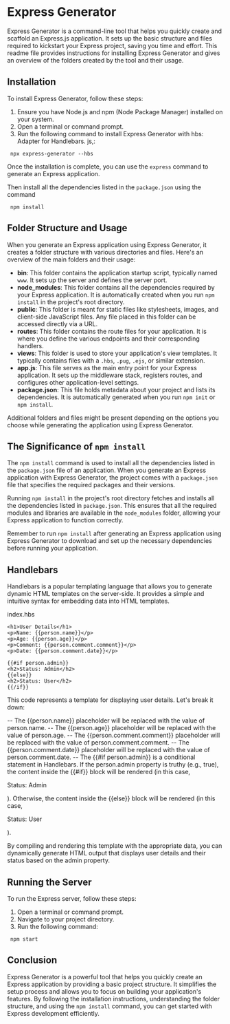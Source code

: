 # Express Generator

Express Generator is a command-line tool that helps you quickly create and scaffold an Express.js application. It sets up the basic structure and files required to kickstart your Express project, saving you time and effort. This readme file provides instructions for installing Express Generator and gives an overview of the folders created by the tool and their usage.

## Installation

To install Express Generator, follow these steps:

1. Ensure you have Node.js and npm (Node Package Manager) installed on your system.
2. Open a terminal or command prompt.
3. Run the following command to install Express Generator with  hbs: Adapter for Handlebars. js,:

```
 npx express-generator --hbs
```

Once the installation is complete, you can use the `express` command to generate an Express application.

Then install  all the dependencies listed in the `package.json` using the command

```
 npm install
```



## Folder Structure and Usage

When you generate an Express application using Express Generator, it creates a folder structure with various directories and files. Here's an overview of the main folders and their usage:

- **bin**: This folder contains the application startup script, typically named `www`. It sets up the server and defines the server port.
- **node_modules**: This folder contains all the dependencies required by your Express application. It is automatically created when you run `npm install` in the project's root directory.
- **public**: This folder is meant for static files like stylesheets, images, and client-side JavaScript files. Any file placed in this folder can be accessed directly via a URL.
- **routes**: This folder contains the route files for your application. It is where you define the various endpoints and their corresponding handlers.
- **views**: This folder is used to store your application's view templates. It typically contains files with a `.hbs`, `.pug`, `.ejs`, or similar extension.
- **app.js**: This file serves as the main entry point for your Express application. It sets up the middleware stack, registers routes, and configures other application-level settings.
- **package.json**: This file holds metadata about your project and lists its dependencies. It is automatically generated when you run `npm init` or `npm install`.

Additional folders and files might be present depending on the options you choose while generating the application using Express Generator.

## The Significance of `npm install`

The `npm install` command is used to install all the dependencies listed in the `package.json` file of an application. When you generate an Express application with Express Generator, the project comes with a `package.json` file that specifies the required packages and their versions.

Running `npm install` in the project's root directory fetches and installs all the dependencies listed in `package.json`. This ensures that all the required modules and libraries are available in the `node_modules` folder, allowing your Express application to function correctly.

Remember to run `npm install` after generating an Express application using Express Generator to download and set up the necessary dependencies before running your application.

## Handlebars

Handlebars is a popular templating language that allows you to generate dynamic HTML templates on the server-side. It provides a simple and intuitive syntax for embedding data into HTML templates.

index.hbs
```
<h1>User Details</h1>
<p>Name: {{person.name}}</p>
<p>Age: {{person.age}}</p>
<p>Comment: {{person.comment.comment}}</p>
<p>Date: {{person.comment.date}}</p>

{{#if person.admin}}
<h2>Status: Admin</h2>
{{else}}
<h2>Status: User</h2>
{{/if}}
```

This code represents a template for displaying user details. Let's break it down:

-- The {{person.name}} placeholder will be replaced with the value of person.name.
-- The {{person.age}} placeholder will be replaced with the value of person.age.
-- The {{person.comment.comment}} placeholder will be replaced with the value of person.comment.comment.
-- The {{person.comment.date}} placeholder will be replaced with the value of person.comment.date.
-- The {{#if person.admin}} is a conditional statement in Handlebars. If the person.admin property is truthy (e.g., true), the content inside the {{#if}} block will be rendered (in this case, <p>Status: Admin</p>). Otherwise, the content inside the {{else}} block will be rendered (in this case, <p>Status: User</p>).

By compiling and rendering this template with the appropriate data, you can dynamically generate HTML output that displays user details and their status based on the admin property.



## Running the Server

To run the Express server, follow these steps:

1. Open a terminal or command prompt.
2. Navigate to your project directory.
3. Run the following command:

```
 npm start
```
## Conclusion

Express Generator is a powerful tool that helps you quickly create an Express application by providing a basic project structure. It simplifies the setup process and allows you to focus on building your application's features. By following the installation instructions, understanding the folder structure, and using the `npm install` command, you can get started with Express development efficiently.
